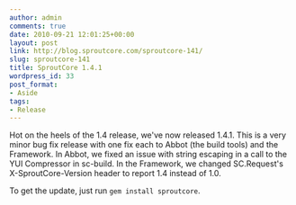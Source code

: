 ```yaml
---
author: admin
comments: true
date: 2010-09-21 12:01:25+00:00
layout: post
link: http://blog.sproutcore.com/sproutcore-141/
slug: sproutcore-141
title: SproutCore 1.4.1
wordpress_id: 33
post_format:
- Aside
tags:
- Release
---
```


Hot on the heels of the 1.4 release, we've now released 1.4.1. This is a very minor bug fix release with one fix each to Abbot (the build tools) and the Framework. In Abbot, we fixed an issue with string escaping in a call to the YUI Compressor in sc-build. In the Framework, we changed SC.Request's X-SproutCore-Version header to report 1.4 instead of 1.0.




To get the update, just run `gem install sproutcore`.

